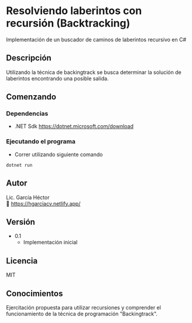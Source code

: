 # Resolviendo laberintos con recursión (Backtracking)

Implementación de un buscador de caminos de laberintos recursivo en C#

## Descripción

Utilizando la técnica de backingtrack se busca determinar la solución de laberintos encontrando una posible salida.

## Comenzando

### Dependencias

-   .NET Sdk https://dotnet.microsoft.com/download

### Ejecutando el programa

-   Correr utilizando siguiente comando

```
dotnet run
```

## Autor

Lic. García Héctor  
:link: https://hgarciacv.netlify.app/

## Versión

-   0.1
    -   Implementación inicial

## Licencia

MIT

## Conocimientos

Ejercitación propuesta para utilizar recursiones y comprender el funcionamiento de la técnica de programación "Backingtrack".
